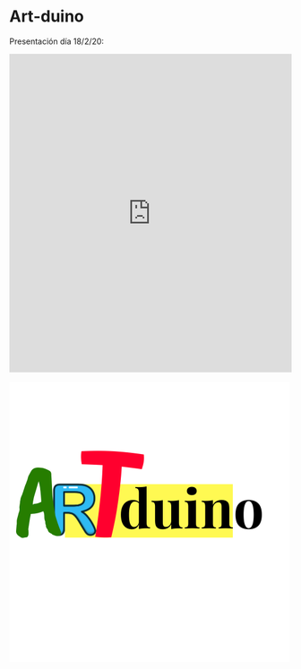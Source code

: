 # Art-duino    

Presentación día 18/2/20:

<iframe src="https://docs.google.com/presentation/d/e/2PACX-1vQAaSrmVnaB0c4-23wdvqUF1WIQKEGywC7wL5AR43FEjJccvC68vPaQyc9mcgA34emyRISQYz4PFZiL/embed?start=false&loop=false&delayms=3000" frameborder="0" width="100%" height="569" allowfullscreen="true" mozallowfullscreen="true" webkitallowfullscreen="true"></iframe>

![](/assets/ArTduino.png)